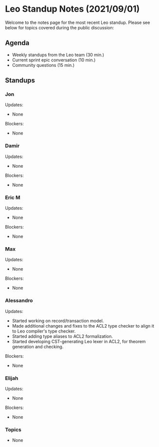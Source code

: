 # Leo Standup Notes (2021/09/01)

Welcome to the notes page for the most recent Leo standup. Please see below for topics covered during the public discussion:

## Agenda

* Weekly standups from the Leo team (30 min.)
* Current sprint epic conversation (10 min.)
* Community questions (15 min.)

## Standups

### Jon

Updates:

* None

Blockers:

* None

### Damir

Updates:

* None

Blockers:

* None

### Eric M

Updates:

* None

Blockers:

* None

### Max

Updates:

* None

Blockers:

* None

### Alessandro

Updates:

* Started working on record/transaction model.
* Made additional changes and fixes to the ACL2 type checker to align it to Leo compiler's type checker.
* Started adding type aliases to ACL2 formalization.
* Started developing CST-generating Leo lexer in ACL2, for theorem generation and checking.

Blockers:

* None

### Elijah

Updates:

* None

Blockers:

* None

### Topics

* None

